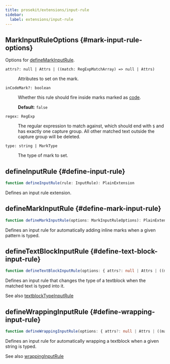 ```yaml
---
title: prosekit/extensions/input-rule
sidebar:
  label: extensions/input-rule
---
```



## MarkInputRuleOptions {#mark-input-rule-options}

Options for [defineMarkInputRule](input-rule.md#define-mark-input-rule).

<dl>

<dt>

`attrs?: null | Attrs | ((match: RegExpMatchArray) => null | Attrs)`

</dt>

<dd>

Attributes to set on the mark.

</dd>

<dt>

`inCodeMark?: boolean`

</dt>

<dd>

Whether this rule should fire inside marks marked as [code](https://prosemirror.net/docs/ref/#model.MarkSpec.code).

**Default**: `false`

</dd>

<dt>

`regex: RegExp`

</dt>

<dd>

The regular expression to match against, which should end with `$` and has
exactly one capture group. All other matched text outside the capture group
will be deleted.

</dd>

<dt>

`type: string | MarkType`

</dt>

<dd>

The type of mark to set.

</dd>

</dl>

## defineInputRule {#define-input-rule}

```ts
function defineInputRule(rule: InputRule): PlainExtension
```

Defines an input rule extension.

## defineMarkInputRule {#define-mark-input-rule}

```ts
function defineMarkInputRule(options: MarkInputRuleOptions): PlainExtension
```

Defines an input rule for automatically adding inline marks when a given
pattern is typed.

## defineTextBlockInputRule {#define-text-block-input-rule}

```ts
function defineTextBlockInputRule(options: { attrs?: null | Attrs | ((match: RegExpMatchArray) => null | Attrs); regex: RegExp; type: string | NodeType }): PlainExtension
```

Defines an input rule that changes the type of a textblock when the matched
text is typed into it.

See also [textblockTypeInputRule](https://prosemirror.net/docs/ref/#inputrules.textblockTypeInputRule)

## defineWrappingInputRule {#define-wrapping-input-rule}

```ts
function defineWrappingInputRule(options: { attrs?: null | Attrs | ((match: RegExpMatchArray) => null | Attrs); join?: (match: RegExpMatchArray, node: ProseMirrorNode) => boolean; regex: RegExp; type: string | NodeType }): PlainExtension
```

Defines an input rule for automatically wrapping a textblock when a given
string is typed.

See also [wrappingInputRule](https://prosemirror.net/docs/ref/#inputrules.wrappingInputRule)
